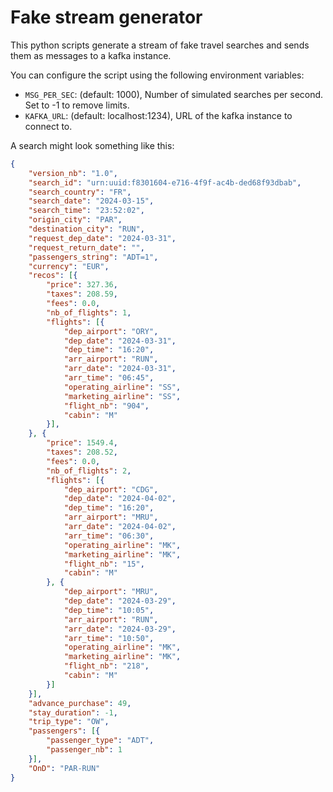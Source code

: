 # Fake stream generator

This python scripts generate a stream of fake travel searches and sends them as messages
to a kafka instance.

You can configure the script using the following environment variables:

- `MSG_PER_SEC`: (default: 1000), Number of simulated searches per second. Set to -1 to remove limits.
- `KAFKA_URL`: (default: localhost:1234), URL of the kafka instance to connect to.


A search might look something like this:

```json
{
    "version_nb": "1.0",
    "search_id": "urn:uuid:f8301604-e716-4f9f-ac4b-ded68f93dbab",
    "search_country": "FR",
    "search_date": "2024-03-15",
    "search_time": "23:52:02",
    "origin_city": "PAR",
    "destination_city": "RUN",
    "request_dep_date": "2024-03-31",
    "request_return_date": "",
    "passengers_string": "ADT=1",
    "currency": "EUR",
    "recos": [{
        "price": 327.36,
        "taxes": 208.59,
        "fees": 0.0,
        "nb_of_flights": 1,
        "flights": [{
            "dep_airport": "ORY",
            "dep_date": "2024-03-31",
            "dep_time": "16:20",
            "arr_airport": "RUN",
            "arr_date": "2024-03-31",
            "arr_time": "06:45",
            "operating_airline": "SS",
            "marketing_airline": "SS",
            "flight_nb": "904",
            "cabin": "M"
        }],
    }, {
        "price": 1549.4,
        "taxes": 208.52,
        "fees": 0.0,
        "nb_of_flights": 2,
        "flights": [{
            "dep_airport": "CDG",
            "dep_date": "2024-04-02",
            "dep_time": "16:20",
            "arr_airport": "MRU",
            "arr_date": "2024-04-02",
            "arr_time": "06:30",
            "operating_airline": "MK",
            "marketing_airline": "MK",
            "flight_nb": "15",
            "cabin": "M"
        }, {
            "dep_airport": "MRU",
            "dep_date": "2024-03-29",
            "dep_time": "10:05",
            "arr_airport": "RUN",
            "arr_date": "2024-03-29",
            "arr_time": "10:50",
            "operating_airline": "MK",
            "marketing_airline": "MK",
            "flight_nb": "218",
            "cabin": "M"
        }]
    }],
    "advance_purchase": 49,
    "stay_duration": -1,
    "trip_type": "OW",
    "passengers": [{
        "passenger_type": "ADT",
        "passenger_nb": 1
    }],
    "OnD": "PAR-RUN"
}
```